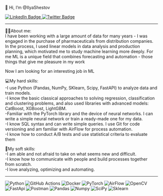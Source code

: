 👋 Hi, I’m @IlyaShestov

<div id="badges">
  <img src="https://komarev.com/ghpvc/?username=IlyaShestov&style=flat-square&color=blue" alt=""/>
  </a>
</div>
<div id="badges">
  <a href="www.linkedin.com/in/ilya-shestov">
    <img src="https://img.shields.io/badge/LinkedIn-blue?style=for-the-badge&logo=linkedin&logoColor=white" alt="LinkedIn Badge"/>
  </a>
  <a href="https://t.me/Ilya_Shestov90">
    <img src="https://img.shields.io/badge/Telegram-blue?style=for-the-badge&logo=Telegram&logoColor=white" alt="Twitter Badge"/>
  </a>
</div>

---

👨‍💻About me: \
I have been working with a large amount of data for many years - I was engaged in the purchase of pharmaceuticals from distribution companies. 
In the process, I used linear models in data analysis and production planning, which motivated me to study machine learning more deeply. 
For me ML is a unique field that combines forecasting and automation - those things that give me pleasure in my work 

Now I am looking for an interesting job in ML

💻My hard skills: \
-I use Python (Pandas, NumPy, SKlearn, Scipy, FastAPI) to analyze data and train models.  \
-I know the basic classical approaches to solving regression, classification and clustering problems, and also used libraries with advanced models: CatBoost, XGBoost, LightGBM. \
-Familiar with the PyTorch library and the device of neural networks. I can write a simple neural network or train a ready-made one for my data.  \
-I know SQL syntax and can write simple queries. I use Git for code versioning and am familiar with AirFlow for process automation.  \
-I know how to conduct A/B tests and use statistical criteria to evaluate them  

🤝My soft skills:\
-I am able and not afraid to take on what seems new and difficult.\
-I know how to communicate with people and build processes together from scratch.\
-I love analyzing, optimizing and automating.

---
![Python](https://img.shields.io/badge/Python-3776AB?style=for-the-badge&logo=python&logoColor=white)
![GitHub Actions](https://img.shields.io/badge/github%20actions-%232671E5.svg?style=for-the-badge&logo=githubactions&logoColor=white)
![Docker](https://img.shields.io/badge/Docker-316192?style=for-the-badge&logo=docker&logoColor=white)
![PyTorch](https://img.shields.io/badge/Pytorch-EE4C2C?style=for-the-badge&logo=Pytorch&logoColor=white)
![AirFlow](https://img.shields.io/badge/Airflow-017CEE?style=for-the-badge&logo=Airflow&logoColor=white)
![OpenCV](https://img.shields.io/badge/OpenCV-5C3EE8?style=for-the-badge&logo=OpenCV&logoColor=white)
![FastApi](https://img.shields.io/badge/FastApi-009688?style=for-the-badge&logo=FastApi&logoColor=white)
![Postman](https://img.shields.io/badge/Postman-FF6C37?style=for-the-badge&logo=PostMan&logoColor=white)
![Pandas](https://img.shields.io/badge/Pandas-150458?style=for-the-badge&logo=Pandas&logoColor=white)
![Numpy](https://img.shields.io/badge/numpy-013243?style=for-the-badge&logo=Numpy&logoColor=white)
![SciPy](https://img.shields.io/badge/scipy-8CAAE63?style=for-the-badge&logo=scipy&logoColor=white)
![Sklearn](https://img.shields.io/badge/SkLearn-F7931E?style=for-the-badge&logo=scikitlearn&logoColor=white)


